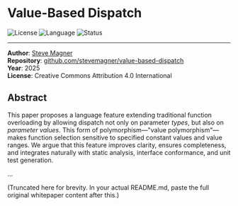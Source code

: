 # Value-Based Dispatch

![License](https://img.shields.io/badge/license-CC%20BY%204.0-blue)
![Language](https://img.shields.io/badge/language-Java%2017-blue)
![Status](https://img.shields.io/badge/project-experimental-lightgrey)

---

**Author**: [Steve Magner](https://github.com/stevemagner)  
**Repository**: [github.com/stevemagner/value-based-dispatch](https://github.com/stevemagner/value-based-dispatch)  
**Year**: 2025  
**License**: Creative Commons Attribution 4.0 International  

## Abstract

This paper proposes a language feature extending traditional function overloading by allowing dispatch not only on parameter *types*, but also on *parameter values*. This form of polymorphism—"value polymorphism"—makes function selection sensitive to specified constant values and value ranges. We argue that this feature improves clarity, ensures completeness, and integrates naturally with static analysis, interface conformance, and unit test generation.

...

(Truncated here for brevity. In your actual README.md, paste the full original whitepaper content after this.)

